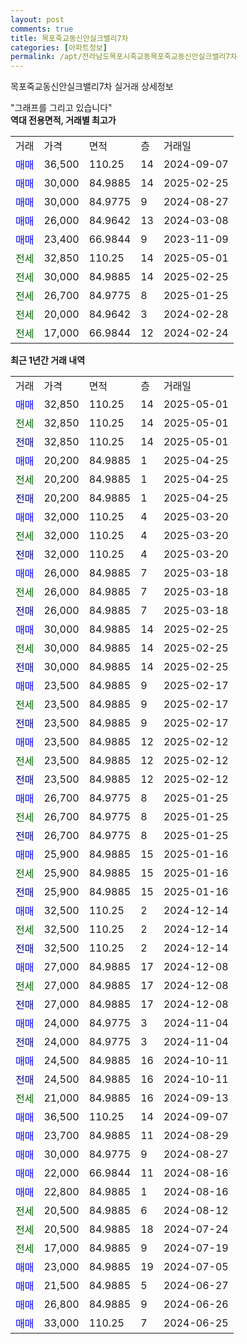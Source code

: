 ```yaml
---
layout: post
comments: true
title: 목포죽교동신안실크밸리7차
categories: [아파트정보]
permalink: /apt/전라남도목포시죽교동목포죽교동신안실크밸리7차
---
```


목포죽교동신안실크밸리7차 실거래 상세정보

<script type="text/javascript">
  google.charts.load('current', {'packages':['line', 'corechart']});
  google.charts.setOnLoadCallback(drawChart);

  function drawChart() {
    var data = new google.visualization.DataTable();
    data.addColumn('date', '거래일');
    data.addColumn('number', "매매");
    data.addColumn('number', "전세");
    data.addColumn('number', "전매");

    data.addRows([[new Date(Date.parse("2025-05-01")), 32850, null, null], [new Date(Date.parse("2025-05-01")), null, 32850, null], [new Date(Date.parse("2025-05-01")), null, null, 32850], [new Date(Date.parse("2025-04-25")), 20200, null, null], [new Date(Date.parse("2025-04-25")), null, 20200, null], [new Date(Date.parse("2025-04-25")), null, null, 20200], [new Date(Date.parse("2025-03-20")), 32000, null, null], [new Date(Date.parse("2025-03-20")), null, 32000, null], [new Date(Date.parse("2025-03-20")), null, null, 32000], [new Date(Date.parse("2025-03-18")), 26000, null, null], [new Date(Date.parse("2025-03-18")), null, 26000, null], [new Date(Date.parse("2025-03-18")), null, null, 26000], [new Date(Date.parse("2025-02-25")), 30000, null, null], [new Date(Date.parse("2025-02-25")), null, 30000, null], [new Date(Date.parse("2025-02-25")), null, null, 30000], [new Date(Date.parse("2025-02-17")), 23500, null, null], [new Date(Date.parse("2025-02-17")), null, 23500, null], [new Date(Date.parse("2025-02-17")), null, null, 23500], [new Date(Date.parse("2025-02-12")), 23500, null, null], [new Date(Date.parse("2025-02-12")), null, 23500, null], [new Date(Date.parse("2025-02-12")), null, null, 23500], [new Date(Date.parse("2025-01-25")), 26700, null, null], [new Date(Date.parse("2025-01-25")), null, 26700, null], [new Date(Date.parse("2025-01-25")), null, null, 26700], [new Date(Date.parse("2025-01-16")), 25900, null, null], [new Date(Date.parse("2025-01-16")), null, 25900, null], [new Date(Date.parse("2025-01-16")), null, null, 25900], [new Date(Date.parse("2024-12-14")), 32500, null, null], [new Date(Date.parse("2024-12-14")), null, 32500, null], [new Date(Date.parse("2024-12-14")), null, null, 32500], [new Date(Date.parse("2024-12-08")), 27000, null, null], [new Date(Date.parse("2024-12-08")), null, 27000, null], [new Date(Date.parse("2024-12-08")), null, null, 27000], [new Date(Date.parse("2024-11-04")), 24000, null, null], [new Date(Date.parse("2024-11-04")), null, null, 24000], [new Date(Date.parse("2024-10-11")), 24500, null, null], [new Date(Date.parse("2024-10-11")), null, null, 24500], [new Date(Date.parse("2024-09-13")), null, 21000, null], [new Date(Date.parse("2024-09-07")), 36500, null, null], [new Date(Date.parse("2024-08-29")), 23700, null, null], [new Date(Date.parse("2024-08-27")), 30000, null, null], [new Date(Date.parse("2024-08-16")), 22000, null, null], [new Date(Date.parse("2024-08-16")), 22800, null, null], [new Date(Date.parse("2024-08-12")), null, 20500, null], [new Date(Date.parse("2024-07-24")), null, 20500, null], [new Date(Date.parse("2024-07-19")), null, 17000, null], [new Date(Date.parse("2024-07-05")), 23000, null, null], [new Date(Date.parse("2024-06-27")), 21500, null, null], [new Date(Date.parse("2024-06-26")), 26800, null, null], [new Date(Date.parse("2024-06-25")), 33000, null, null]]);

    var options = {
      hAxis: {
        format: 'yyyy/MM/dd'
      },    
      lineWidth: 0,
      pointsVisible: true,    
      title: '최근 1년간 유형별 실거래가 분포',
      legend: { position: 'bottom' }
    };

    var formatter = new google.visualization.NumberFormat({pattern:'###,###'} );
    formatter.format(data, 1);
    formatter.format(data, 2);
    
    setTimeout(function() {
        var chart = new google.visualization.LineChart(document.getElementById('columnchart_material'));
        chart.draw(data, (options));
        document.getElementById('loading').style.display = 'none';
    }, 200);
  }
</script>


<div id="loading" style="z-index:20; display: block; margin-left: 0px">"그래프를 그리고 있습니다"</div>
<div id="columnchart_material" style="width: 95%; margin-left: 0px; display: block"></div>
<!-- contents start -->
<b>역대 전용면적, 거래별 최고가</b>
<table class="sortable">
    <tr>
      <td>거래</td>
      <td>가격</td>
      <td>면적</td>
      <td>층</td>
      <td>거래일</td>
    </tr>
        <tr>
          <td><a style="color: blue">매매</a></td>
          <td>36,500</td>
          <td>110.25</td>
          <td>14</td>
          <td>2024-09-07</td>
        </tr>            <tr>
          <td><a style="color: blue">매매</a></td>
          <td>30,000</td>
          <td>84.9885</td>
          <td>14</td>
          <td>2025-02-25</td>
        </tr>            <tr>
          <td><a style="color: blue">매매</a></td>
          <td>30,000</td>
          <td>84.9775</td>
          <td>9</td>
          <td>2024-08-27</td>
        </tr>            <tr>
          <td><a style="color: blue">매매</a></td>
          <td>26,000</td>
          <td>84.9642</td>
          <td>13</td>
          <td>2024-03-08</td>
        </tr>            <tr>
          <td><a style="color: blue">매매</a></td>
          <td>23,400</td>
          <td>66.9844</td>
          <td>9</td>
          <td>2023-11-09</td>
        </tr>        
        <tr>
              <td><a style="color: darkgreen">전세</a></td>
              <td>32,850</td>
              <td>110.25</td>
              <td>14</td>
              <td>2025-05-01</td>
            </tr>            <tr>
              <td><a style="color: darkgreen">전세</a></td>
              <td>30,000</td>
              <td>84.9885</td>
              <td>14</td>
              <td>2025-02-25</td>
            </tr>            <tr>
              <td><a style="color: darkgreen">전세</a></td>
              <td>26,700</td>
              <td>84.9775</td>
              <td>8</td>
              <td>2025-01-25</td>
            </tr>            <tr>
              <td><a style="color: darkgreen">전세</a></td>
              <td>20,000</td>
              <td>84.9642</td>
              <td>3</td>
              <td>2024-02-28</td>
            </tr>            <tr>
              <td><a style="color: darkgreen">전세</a></td>
              <td>17,000</td>
              <td>66.9844</td>
              <td>12</td>
              <td>2024-02-24</td>
            </tr>        
    
</table>

<b>최근 1년간 거래 내역</b>

<table class="sortable">
    <tr>
      <td>거래</td>
      <td>가격</td>
      <td>면적</td>
      <td>층</td>
      <td>거래일</td>
    </tr>
    <tr>
      <td><a style="color: blue">매매</a></td>
      <td>32,850</td>
      <td>110.25</td>
      <td>14</td>
      <td>2025-05-01</td>
    </tr>          <tr>
      <td><a style="color: darkgreen">전세</a></td>
      <td>32,850</td>
      <td>110.25</td>
      <td>14</td>
      <td>2025-05-01</td>
    </tr>          <tr>
      <td><a style="color: darkblue">전매</a></td>
      <td>32,850</td>
      <td>110.25</td>
      <td>14</td>
      <td>2025-05-01</td>
    </tr>          <tr>
      <td><a style="color: blue">매매</a></td>
      <td>20,200</td>
      <td>84.9885</td>
      <td>1</td>
      <td>2025-04-25</td>
    </tr>          <tr>
      <td><a style="color: darkgreen">전세</a></td>
      <td>20,200</td>
      <td>84.9885</td>
      <td>1</td>
      <td>2025-04-25</td>
    </tr>          <tr>
      <td><a style="color: darkblue">전매</a></td>
      <td>20,200</td>
      <td>84.9885</td>
      <td>1</td>
      <td>2025-04-25</td>
    </tr>          <tr>
      <td><a style="color: blue">매매</a></td>
      <td>32,000</td>
      <td>110.25</td>
      <td>4</td>
      <td>2025-03-20</td>
    </tr>          <tr>
      <td><a style="color: darkgreen">전세</a></td>
      <td>32,000</td>
      <td>110.25</td>
      <td>4</td>
      <td>2025-03-20</td>
    </tr>          <tr>
      <td><a style="color: darkblue">전매</a></td>
      <td>32,000</td>
      <td>110.25</td>
      <td>4</td>
      <td>2025-03-20</td>
    </tr>          <tr>
      <td><a style="color: blue">매매</a></td>
      <td>26,000</td>
      <td>84.9885</td>
      <td>7</td>
      <td>2025-03-18</td>
    </tr>          <tr>
      <td><a style="color: darkgreen">전세</a></td>
      <td>26,000</td>
      <td>84.9885</td>
      <td>7</td>
      <td>2025-03-18</td>
    </tr>          <tr>
      <td><a style="color: darkblue">전매</a></td>
      <td>26,000</td>
      <td>84.9885</td>
      <td>7</td>
      <td>2025-03-18</td>
    </tr>          <tr>
      <td><a style="color: blue">매매</a></td>
      <td>30,000</td>
      <td>84.9885</td>
      <td>14</td>
      <td>2025-02-25</td>
    </tr>          <tr>
      <td><a style="color: darkgreen">전세</a></td>
      <td>30,000</td>
      <td>84.9885</td>
      <td>14</td>
      <td>2025-02-25</td>
    </tr>          <tr>
      <td><a style="color: darkblue">전매</a></td>
      <td>30,000</td>
      <td>84.9885</td>
      <td>14</td>
      <td>2025-02-25</td>
    </tr>          <tr>
      <td><a style="color: blue">매매</a></td>
      <td>23,500</td>
      <td>84.9885</td>
      <td>9</td>
      <td>2025-02-17</td>
    </tr>          <tr>
      <td><a style="color: darkgreen">전세</a></td>
      <td>23,500</td>
      <td>84.9885</td>
      <td>9</td>
      <td>2025-02-17</td>
    </tr>          <tr>
      <td><a style="color: darkblue">전매</a></td>
      <td>23,500</td>
      <td>84.9885</td>
      <td>9</td>
      <td>2025-02-17</td>
    </tr>          <tr>
      <td><a style="color: blue">매매</a></td>
      <td>23,500</td>
      <td>84.9885</td>
      <td>12</td>
      <td>2025-02-12</td>
    </tr>          <tr>
      <td><a style="color: darkgreen">전세</a></td>
      <td>23,500</td>
      <td>84.9885</td>
      <td>12</td>
      <td>2025-02-12</td>
    </tr>          <tr>
      <td><a style="color: darkblue">전매</a></td>
      <td>23,500</td>
      <td>84.9885</td>
      <td>12</td>
      <td>2025-02-12</td>
    </tr>          <tr>
      <td><a style="color: blue">매매</a></td>
      <td>26,700</td>
      <td>84.9775</td>
      <td>8</td>
      <td>2025-01-25</td>
    </tr>          <tr>
      <td><a style="color: darkgreen">전세</a></td>
      <td>26,700</td>
      <td>84.9775</td>
      <td>8</td>
      <td>2025-01-25</td>
    </tr>          <tr>
      <td><a style="color: darkblue">전매</a></td>
      <td>26,700</td>
      <td>84.9775</td>
      <td>8</td>
      <td>2025-01-25</td>
    </tr>          <tr>
      <td><a style="color: blue">매매</a></td>
      <td>25,900</td>
      <td>84.9885</td>
      <td>15</td>
      <td>2025-01-16</td>
    </tr>          <tr>
      <td><a style="color: darkgreen">전세</a></td>
      <td>25,900</td>
      <td>84.9885</td>
      <td>15</td>
      <td>2025-01-16</td>
    </tr>          <tr>
      <td><a style="color: darkblue">전매</a></td>
      <td>25,900</td>
      <td>84.9885</td>
      <td>15</td>
      <td>2025-01-16</td>
    </tr>          <tr>
      <td><a style="color: blue">매매</a></td>
      <td>32,500</td>
      <td>110.25</td>
      <td>2</td>
      <td>2024-12-14</td>
    </tr>          <tr>
      <td><a style="color: darkgreen">전세</a></td>
      <td>32,500</td>
      <td>110.25</td>
      <td>2</td>
      <td>2024-12-14</td>
    </tr>          <tr>
      <td><a style="color: darkblue">전매</a></td>
      <td>32,500</td>
      <td>110.25</td>
      <td>2</td>
      <td>2024-12-14</td>
    </tr>          <tr>
      <td><a style="color: blue">매매</a></td>
      <td>27,000</td>
      <td>84.9885</td>
      <td>17</td>
      <td>2024-12-08</td>
    </tr>          <tr>
      <td><a style="color: darkgreen">전세</a></td>
      <td>27,000</td>
      <td>84.9885</td>
      <td>17</td>
      <td>2024-12-08</td>
    </tr>          <tr>
      <td><a style="color: darkblue">전매</a></td>
      <td>27,000</td>
      <td>84.9885</td>
      <td>17</td>
      <td>2024-12-08</td>
    </tr>          <tr>
      <td><a style="color: blue">매매</a></td>
      <td>24,000</td>
      <td>84.9775</td>
      <td>3</td>
      <td>2024-11-04</td>
    </tr>          <tr>
      <td><a style="color: darkblue">전매</a></td>
      <td>24,000</td>
      <td>84.9775</td>
      <td>3</td>
      <td>2024-11-04</td>
    </tr>          <tr>
      <td><a style="color: blue">매매</a></td>
      <td>24,500</td>
      <td>84.9885</td>
      <td>16</td>
      <td>2024-10-11</td>
    </tr>          <tr>
      <td><a style="color: darkblue">전매</a></td>
      <td>24,500</td>
      <td>84.9885</td>
      <td>16</td>
      <td>2024-10-11</td>
    </tr>          <tr>
      <td><a style="color: darkgreen">전세</a></td>
      <td>21,000</td>
      <td>84.9885</td>
      <td>16</td>
      <td>2024-09-13</td>
    </tr>          <tr>
      <td><a style="color: blue">매매</a></td>
      <td>36,500</td>
      <td>110.25</td>
      <td>14</td>
      <td>2024-09-07</td>
    </tr>          <tr>
      <td><a style="color: blue">매매</a></td>
      <td>23,700</td>
      <td>84.9885</td>
      <td>11</td>
      <td>2024-08-29</td>
    </tr>          <tr>
      <td><a style="color: blue">매매</a></td>
      <td>30,000</td>
      <td>84.9775</td>
      <td>9</td>
      <td>2024-08-27</td>
    </tr>          <tr>
      <td><a style="color: blue">매매</a></td>
      <td>22,000</td>
      <td>66.9844</td>
      <td>11</td>
      <td>2024-08-16</td>
    </tr>          <tr>
      <td><a style="color: blue">매매</a></td>
      <td>22,800</td>
      <td>84.9885</td>
      <td>1</td>
      <td>2024-08-16</td>
    </tr>          <tr>
      <td><a style="color: darkgreen">전세</a></td>
      <td>20,500</td>
      <td>84.9885</td>
      <td>6</td>
      <td>2024-08-12</td>
    </tr>          <tr>
      <td><a style="color: darkgreen">전세</a></td>
      <td>20,500</td>
      <td>84.9885</td>
      <td>18</td>
      <td>2024-07-24</td>
    </tr>          <tr>
      <td><a style="color: darkgreen">전세</a></td>
      <td>17,000</td>
      <td>84.9885</td>
      <td>9</td>
      <td>2024-07-19</td>
    </tr>          <tr>
      <td><a style="color: blue">매매</a></td>
      <td>23,000</td>
      <td>84.9885</td>
      <td>19</td>
      <td>2024-07-05</td>
    </tr>          <tr>
      <td><a style="color: blue">매매</a></td>
      <td>21,500</td>
      <td>84.9885</td>
      <td>5</td>
      <td>2024-06-27</td>
    </tr>          <tr>
      <td><a style="color: blue">매매</a></td>
      <td>26,800</td>
      <td>84.9885</td>
      <td>9</td>
      <td>2024-06-26</td>
    </tr>          <tr>
      <td><a style="color: blue">매매</a></td>
      <td>33,000</td>
      <td>110.25</td>
      <td>7</td>
      <td>2024-06-25</td>
    </tr>      </table>
<!-- contents end -->    

